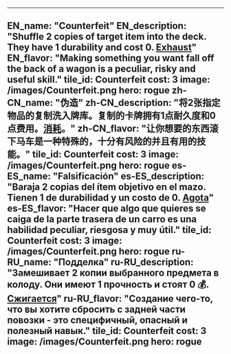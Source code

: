 ---

EN_name: "Counterfeit"
EN_description: "Shuffle 2 copies of target item into the deck. They have 1 durability and cost 0. <u>Exhaust</u>"
EN_flavor: "Making something you want fall off the back of a wagon is a peculiar, risky and useful skill."
tile_id: Counterfeit
cost: 3
image: /images/Counterfeit.png
hero: rogue
zh-CN_name: "伪造"
zh-CN_description: "将2张指定物品的复制洗入牌库。复制的卡牌拥有1点耐久度和0点费用。<u>消耗</u>。"
zh-CN_flavor: "让你想要的东西滚下马车是一种特殊的，十分有风险的并且有用的技能。"
tile_id: Counterfeit
cost: 3
image: /images/Counterfeit.png
hero: rogue
es-ES_name: "Falsificación"
es-ES_description: "Baraja 2 copias del ítem objetivo en el mazo. Tienen 1 de durabilidad y un costo de 0. <u>Agota</u>"
es-ES_flavor: "Hacer que algo que quieres se caiga de la parte trasera de un carro es una habilidad peculiar, riesgosa y muy útil."
tile_id: Counterfeit
cost: 3
image: /images/Counterfeit.png
hero: rogue
ru-RU_name: "Подделка"
ru-RU_description: "Замешивает 2 копии выбранного предмета в колоду. Они имеют 1 прочность и стоят 0 💰. <u>Сжигается</u>"
ru-RU_flavor: "Создание чего-то, что вы хотите сбросить с задней части повозки - это специфичный, опасный и полезный навык."
tile_id: Counterfeit
cost: 3
image: /images/Counterfeit.png
hero: rogue
---